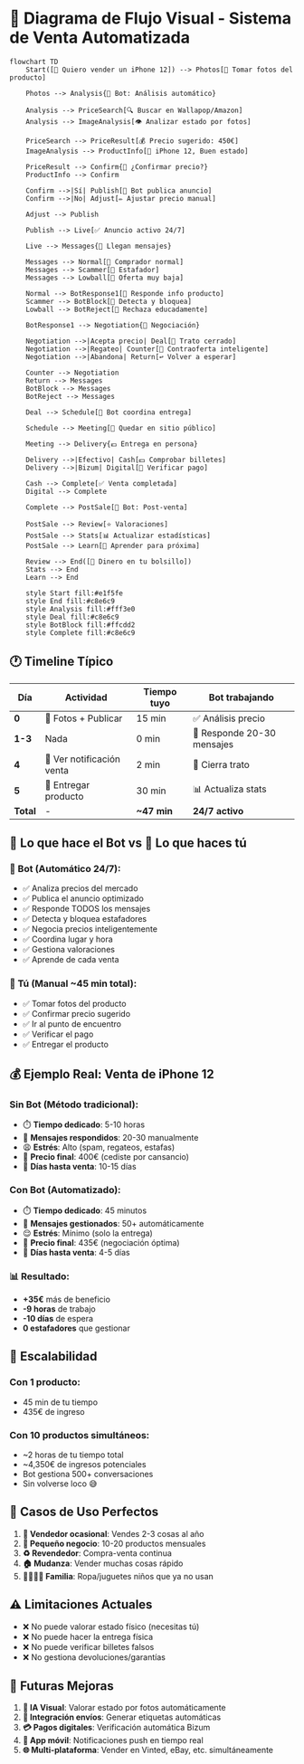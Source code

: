 # 🔄 Diagrama de Flujo Visual - Sistema de Venta Automatizada

```mermaid
flowchart TD
    Start([🎯 Quiero vender un iPhone 12]) --> Photos[📸 Tomar fotos del producto]
    
    Photos --> Analysis{🤖 Bot: Análisis automático}
    
    Analysis --> PriceSearch[🔍 Buscar en Wallapop/Amazon]
    Analysis --> ImageAnalysis[👁️ Analizar estado por fotos]
    
    PriceSearch --> PriceResult[💰 Precio sugerido: 450€]
    ImageAnalysis --> ProductInfo[📱 iPhone 12, Buen estado]
    
    PriceResult --> Confirm{👤 ¿Confirmar precio?}
    ProductInfo --> Confirm
    
    Confirm -->|Sí| Publish[📝 Bot publica anuncio]
    Confirm -->|No| Adjust[✏️ Ajustar precio manual]
    
    Adjust --> Publish
    
    Publish --> Live[✅ Anuncio activo 24/7]
    
    Live --> Messages{💬 Llegan mensajes}
    
    Messages --> Normal[👥 Comprador normal]
    Messages --> Scammer[🚫 Estafador]
    Messages --> Lowball[💸 Oferta muy baja]
    
    Normal --> BotResponse1[🤖 Responde info producto]
    Scammer --> BotBlock[🤖 Detecta y bloquea]
    Lowball --> BotReject[🤖 Rechaza educadamente]
    
    BotResponse1 --> Negotiation{💬 Negociación}
    
    Negotiation -->|Acepta precio| Deal[🤝 Trato cerrado]
    Negotiation -->|Regateo| Counter[🤖 Contraoferta inteligente]
    Negotiation -->|Abandona| Return[↩️ Volver a esperar]
    
    Counter --> Negotiation
    Return --> Messages
    BotBlock --> Messages
    BotReject --> Messages
    
    Deal --> Schedule[📅 Bot coordina entrega]
    
    Schedule --> Meeting[📍 Quedar en sitio público]
    
    Meeting --> Delivery{💶 Entrega en persona}
    
    Delivery -->|Efectivo| Cash[💵 Comprobar billetes]
    Delivery -->|Bizum| Digital[📱 Verificar pago]
    
    Cash --> Complete[✅ Venta completada]
    Digital --> Complete
    
    Complete --> PostSale[🤖 Bot: Post-venta]
    
    PostSale --> Review[⭐ Valoraciones]
    PostSale --> Stats[📊 Actualizar estadísticas]
    PostSale --> Learn[🧠 Aprender para próxima]
    
    Review --> End([🎉 Dinero en tu bolsillo])
    Stats --> End
    Learn --> End

    style Start fill:#e1f5fe
    style End fill:#c8e6c9
    style Analysis fill:#fff3e0
    style Deal fill:#c8e6c9
    style BotBlock fill:#ffcdd2
    style Complete fill:#c8e6c9
```

## 🕐 Timeline Típico

| Día | Actividad | Tiempo tuyo | Bot trabajando |
|-----|-----------|-------------|----------------|
| **0** | 📸 Fotos + Publicar | 15 min | ✅ Análisis precio |
| **1-3** | Nada | 0 min | 💬 Responde 20-30 mensajes |
| **4** | 📱 Ver notificación venta | 2 min | 🤝 Cierra trato |
| **5** | 🤝 Entregar producto | 30 min | 📊 Actualiza stats |
| **Total** | - | **~47 min** | **24/7 activo** |

## 🤖 Lo que hace el Bot vs 👤 Lo que haces tú

### 🤖 Bot (Automático 24/7):
- ✅ Analiza precios del mercado
- ✅ Publica el anuncio optimizado  
- ✅ Responde TODOS los mensajes
- ✅ Detecta y bloquea estafadores
- ✅ Negocia precios inteligentemente
- ✅ Coordina lugar y hora
- ✅ Gestiona valoraciones
- ✅ Aprende de cada venta

### 👤 Tú (Manual ~45 min total):
- ✅ Tomar fotos del producto
- ✅ Confirmar precio sugerido
- ✅ Ir al punto de encuentro
- ✅ Verificar el pago
- ✅ Entregar el producto

## 💰 Ejemplo Real: Venta de iPhone 12

### Sin Bot (Método tradicional):
- ⏱️ **Tiempo dedicado**: 5-10 horas
- 💬 **Mensajes respondidos**: 20-30 manualmente  
- 😩 **Estrés**: Alto (spam, regateos, estafas)
- 💸 **Precio final**: 400€ (cediste por cansancio)
- 📅 **Días hasta venta**: 10-15 días

### Con Bot (Automatizado):
- ⏱️ **Tiempo dedicado**: 45 minutos
- 💬 **Mensajes gestionados**: 50+ automáticamente
- 😌 **Estrés**: Mínimo (solo la entrega)
- 💸 **Precio final**: 435€ (negociación óptima)
- 📅 **Días hasta venta**: 4-5 días

### 📊 Resultado:
- **+35€** más de beneficio
- **-9 horas** de trabajo
- **-10 días** de espera
- **0 estafadores** que gestionar

## 🚀 Escalabilidad

### Con 1 producto:
- 45 min de tu tiempo
- 435€ de ingreso

### Con 10 productos simultáneos:
- ~2 horas de tu tiempo total
- ~4,350€ de ingresos potenciales
- Bot gestiona 500+ conversaciones
- Sin volverse loco 😅

## 🎯 Casos de Uso Perfectos

1. **📱 Vendedor ocasional**: Vendes 2-3 cosas al año
2. **🏪 Pequeño negocio**: 10-20 productos mensuales
3. **♻️ Revendedor**: Compra-venta continua
4. **🏠 Mudanza**: Vender muchas cosas rápido
5. **👨‍👩‍👧‍👦 Familia**: Ropa/juguetes niños que ya no usan

## ⚠️ Limitaciones Actuales

- ❌ No puede valorar estado físico (necesitas tú)
- ❌ No puede hacer la entrega física
- ❌ No puede verificar billetes falsos
- ❌ No gestiona devoluciones/garantías

## 🔮 Futuras Mejoras

1. **📸 IA Visual**: Valorar estado por fotos automáticamente
2. **🚚 Integración envíos**: Generar etiquetas automáticas
3. **💳 Pagos digitales**: Verificación automática Bizum
4. **📱 App móvil**: Notificaciones push en tiempo real
5. **🌐 Multi-plataforma**: Vender en Vinted, eBay, etc. simultáneamente
